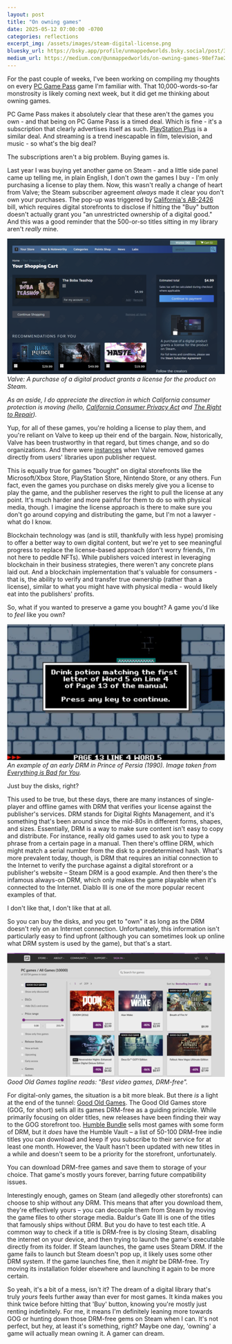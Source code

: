 ```yaml
---
layout: post
title: "On owning games"
date: 2025-05-12 07:00:00 -0700
categories: reflections
excerpt_img: /assets/images/steam-digital-license.png
bluesky_url: https://bsky.app/profile/unmappedworlds.bsky.social/post/3loyarcz7c22x
medium_url: https://medium.com/@unmappedworlds/on-owning-games-98ef7ae27693
---
```


For the past couple of weeks, I've been working on compiling my thoughts on every [PC Game Pass](https://www.xbox.com/en-US/xbox-game-pass/pc-game-pass) game I'm familiar with. That 10,000-words-so-far monstrosity is likely coming next week, but it did get me thinking about owning games.

PC Game Pass makes it absolutely clear that these aren't the games you own - and that being on PC Game Pass is a timed deal. Which is fine - it's a subscription that clearly advertises itself as such. [PlayStation Plus](https://www.playstation.com/en-us/ps-plus/) is a similar deal. And streaming is a trend inescapable in film, television, and music - so what's the big deal?

The subscriptions aren't a big problem. Buying games is.

Last year I was buying yet another game on Steam - and a little side panel came up telling me, in plain English, I don't *own* the games I buy - I'm only purchasing a license to play them. Now, this wasn't really a change of heart from Valve; the Steam subscriber agreement *always* made it clear you don't own your purchases. The pop-up was triggered by [California's AB-2426](https://calmatters.digitaldemocracy.org/bills/ca_202320240ab2426) bill, which requires digital storefronts to disclose if hitting the "Buy" button doesn't actually grant you "an unrestricted ownership of a digital good." And this was a good reminder that the 500-or-so titles sitting in my library aren't *really* mine.

![Steam store purchase page with a game added to cart and a "Continue to payment" button.](/assets/images/steam-digital-license.png)
*Valve: A purchase of a digital product grants a license for the product on Steam.*

_As an aside, I do appreciate the direction in which California consumer protection is moving (hello, [California Consumer Privacy Act](https://oag.ca.gov/privacy/ccpa) and [The Right to Repair](https://bhgs.dca.ca.gov/forms_pubs/sb_244_industry_advisory_english.pdf))._

Yup, for all of these games, you're holding a license to play them, and you're reliant on Valve to keep up their end of the bargain. Now, historically, Valve has been trustworthy in that regard, but times change, and so do organizations. And there were [instances](https://www.forbes.com/sites/erikkain/2013/12/30/steam-removes-game-order-of-war-challenge-from-user-libraries/) when Valve removed games directly from users' libraries upon publisher request.

This is equally true for games "bought" on digital storefronts like the Microsoft/Xbox Store, PlayStation Store, Nintendo Store, or any others. Fun fact, even the games you purchase on disks merely give you a license to play the game, and the publisher reserves the right to pull the license at any point. It's much harder and more painful for them to do so with physical media, though. I imagine the license approach is there to make sure you don't go around copying and distributing the game, but I'm not a lawyer - what do I know.

Blockchain technology was (and is still, thankfully with less hype) promising to offer a better way to own digital content, but we're yet to see meaningful progress to replace the license-based approach (don't worry friends, I'm not here to peddle NFTs). While publishers voiced interest in leveraging blockchain in their business strategies, there weren't any concrete plans laid out. And a blockchain implementation that's valuable for consumers - that is, the ability to verify and transfer true ownership (rather than a license), similar to what you might have with physical media - would likely eat into the publishers' profits.

So, what if you wanted to preserve a game you bought? A game you'd like to *feel* like you own?

![Early DRM in Prince of Persia: "Drink potion matching the first letter of Word 5 on Line 4 of Page 13 of the manual."](/assets/images/prince-of-persia-drm.jpg)
*An example of an early DRM in Prince of Persia (1990). Image taken from [Everything is Bad for You](https://sonatano1.wordpress.com/2014/06/30/retrospective-prince-of-persia/).*

Just buy the disks, right?

This used to be true, but these days, there are many instances of single-player and offline games with DRM that verifies your license against the publisher's services. DRM stands for Digital Rights Management, and it's something that's been around since the mid-80s in different forms, shapes, and sizes. Essentially, DRM is a way to make sure content isn't easy to copy and distribute. For instance, really old games used to ask you to type a phrase from a certain page in a manual. Then there's offline DRM, which might match a serial number from the disk to a predetermined hash. What's more prevalent today, though, is DRM that requires an initial connection to the Internet to verify the purchase against a digital storefront or a publisher's website – Steam DRM is a good example. And then there's the infamous always-on DRM, which only makes the game playable when it's connected to the Internet. Diablo III is one of the more popular recent examples of that.

I don't like that, I don't like that at all.

So you can buy the disks, and you get to "own" it as long as the DRM doesn't rely on an Internet connection. Unfortunately, this information isn't particularly easy to find upfront (although you can sometimes look up online what DRM system is used by the game), but that's a start.

![Good Old Games storefront.](/assets/images/gog-storefront.png)
*Good Old Games tagline reads: "Best video games, DRM-free".*

For digital-only games, the situation is a bit more bleak. But there *is* a light at the end of the tunnel: [Good Old Games](https://www.gog.com/en/). The Good Old Games store (GOG, for short) sells all its games DRM-free as a guiding principle. While primarily focusing on older titles, new releases have been finding their way to the GOG storefront too. [Humble Bundle](https://www.humblebundle.com/) sells most games with some form of DRM, but it *does* have the Humble Vault – a list of 50-100 DRM-free indie titles you can download and keep if you subscribe to their service for at least one month. However, the Vault hasn't been updated with new titles in a while and doesn't seem to be a priority for the storefront, unfortunately.

You can download DRM-free games and save them to storage of your choice. That game's mostly yours forever, barring future compatibility issues.

Interestingly enough, games on Steam (and allegedly other storefronts) can choose to ship without any DRM. This means that after you download them, they're effectively yours – you can decouple them from Steam by moving the game files to other storage media. Baldur's Gate III is one of the titles that famously ships without DRM. But you do have to test each title. A common way to check if a title is DRM-free is by closing Steam, disabling the internet on your device, and then trying to launch the game's executable directly from its folder. If Steam launches, the game uses Steam DRM. If the game fails to launch but Steam doesn't pop up, it likely uses some other DRM system. If the game launches fine, then it *might* be DRM-free. Try moving its installation folder elsewhere and launching it again to be more certain.

So yeah, it's a bit of a mess, isn't it? The dream of a digital library that's truly *yours* feels further away than ever for most games. It kinda makes you think twice before hitting that 'Buy' button, knowing you're mostly just renting indefinitely. For me, it means I'm definitely leaning more towards GOG or hunting down those DRM-free gems on Steam when I can. It's not perfect, but hey, at least it's something, right? Maybe one day, 'owning' a game will actually mean owning it. A gamer can dream.
